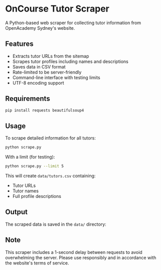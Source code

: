 # OnCourse Tutor Scraper

A Python-based web scraper for collecting tutor information from OpenAcademy Sydney's website.

## Features

- Extracts tutor URLs from the sitemap
- Scrapes tutor profiles including names and descriptions
- Saves data in CSV format
- Rate-limited to be server-friendly
- Command-line interface with testing limits
- UTF-8 encoding support

## Requirements

```bash
pip install requests beautifulsoup4
```

## Usage

To scrape detailed information for all tutors:

```bash
python scrape.py
```

With a limit (for testing):

```bash
python scrape.py --limit 5
```

This will create `data/tutors.csv` containing:

- Tutor URLs
- Tutor names
- Full profile descriptions

## Output

The scraped data is saved in the `data/` directory:

## Note

This scraper includes a 1-second delay between requests to avoid overwhelming the server. Please use responsibly and in accordance with the website's terms of service.
